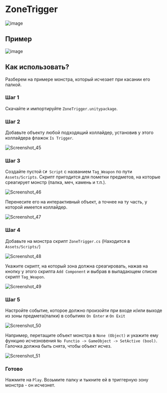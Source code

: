 # ZoneTrigger

![image](https://github.com/user-attachments/assets/c95ce1d9-1fcb-4588-8553-741264592e7d)

## Пример 

![image](https://github.com/user-attachments/assets/629cc099-4a09-453a-9b07-59581efbb00e)

## Как использовать?

Разберем на примере монстра, который исчезает при касании его палкой.

### Шаг 1

Скачайте и импортируйте `ZoneTrigger.unitypackage`.

### Шаг 2 

Добавьте объекту любой подходящий коллайдер, установив у этого коллайдера флажок `Is Trigger`.

![Screenshot_45](https://github.com/user-attachments/assets/8ccd7c2f-e7be-47dc-86ac-25ae5fbfd112)


### Шаг 3

Создайте пустой `C# Script` с названием `Tag_Weapon` по пути `Assets/Scripts`. Скрипт пригодится для пометки предметов, на которые среагирует монстр (палка, меч, камень и т.п.).

![Screenshot_46](https://github.com/user-attachments/assets/c192cbdf-4696-4fed-94a5-cf94eedb6a3a)

Перенесите его на интерактивный объект, а точнее на ту часть, у которой имеется коллайдер.

![Screenshot_47](https://github.com/user-attachments/assets/b73ca0d3-46b0-4a06-9dc1-49e4fab8b0b9)

### Шаг 4

Добавьте на монстра скрипт `ZoneTrigger.cs` (Находится в `Assets/Scripts/`)

![Screenshot_48](https://github.com/user-attachments/assets/444516e0-21c5-44e7-968a-5cd8950be4ce)

Укажите скрипт, на который зона должна среагировать, нажав на кнопку у этого скрипта `Add Component` и выбрав в выпадающем списке скрипт `Tag_Weapon`.

![Screenshot_49](https://github.com/user-attachments/assets/17af545f-d5d1-4f22-8a68-5ece89053a18)

### Шаг 5

Настройте событие, которое должно произойти при входе и/или выходе из зоны предмета(палки) в событиях `On Enter` и `On Exit`

![Screenshot_50](https://github.com/user-attachments/assets/01da93cb-0a9e-4665-a15b-7de34427af99)

Например, перетащите объект монстра в `None (Object)` и укажите ему функцию исчезновения `No Functio -> GameObject -> SetActive (bool)`. Галочка должна быть снята, чтобы объект исчез.

![Screenshot_51](https://github.com/user-attachments/assets/40e3688a-4224-4666-b961-da224d53b0de)

### Готово

Нажмите на `Play`. Возьмите палку и тыкните ей в триггерную зону монстра - он исчезнет. 
